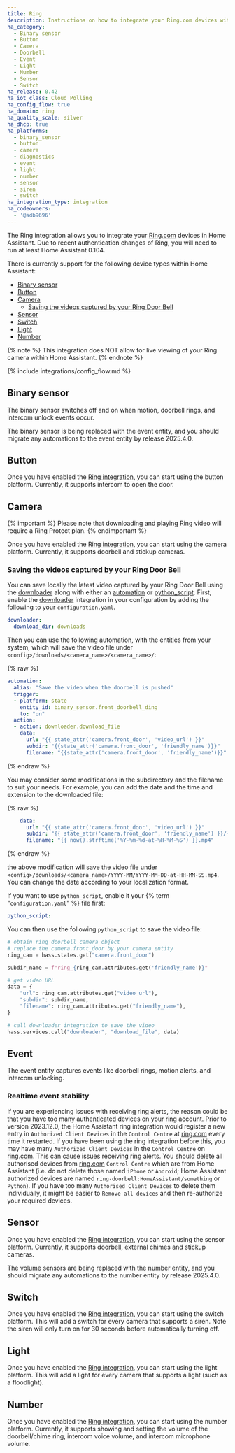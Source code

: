 ```yaml
---
title: Ring
description: Instructions on how to integrate your Ring.com devices within Home Assistant.
ha_category:
  - Binary sensor
  - Button
  - Camera
  - Doorbell
  - Event
  - Light
  - Number
  - Sensor
  - Switch
ha_release: 0.42
ha_iot_class: Cloud Polling
ha_config_flow: true
ha_domain: ring
ha_quality_scale: silver
ha_dhcp: true
ha_platforms:
  - binary_sensor
  - button
  - camera
  - diagnostics
  - event
  - light
  - number
  - sensor
  - siren
  - switch
ha_integration_type: integration
ha_codeowners:
  - '@sdb9696'
---
```


The Ring integration allows you to integrate your [Ring.com](https://ring.com/) devices in Home Assistant. Due to recent authentication changes of Ring, you will need to run at least Home Assistant 0.104.

There is currently support for the following device types within Home Assistant:

- [Binary sensor](#binary-sensor)
- [Button](#button)
- [Camera](#camera)
  - [Saving the videos captured by your Ring Door Bell](#saving-the-videos-captured-by-your-ring-door-bell)
- [Sensor](#sensor)
- [Switch](#switch)
- [Light](#light)
- [Number](#number)

{% note %}
This integration does NOT allow for live viewing of your Ring camera within Home Assistant.
{% endnote %}

{% include integrations/config_flow.md %}

## Binary sensor

The binary sensor switches off and on when motion, doorbell rings, and intercom unlock events occur.

The binary sensor is being replaced with the event entity, and you should migrate any automations to the event entity by release 2025.4.0.

## Button

Once you have enabled the [Ring integration](/integrations/ring), you can start using the button platform. Currently, it supports intercom to open the door.

## Camera

{% important %}
Please note that downloading and playing Ring video will require a Ring Protect plan.
{% endimportant %}

Once you have enabled the [Ring integration](/integrations/ring), you can start using the camera platform. Currently, it supports doorbell and stickup cameras.

### Saving the videos captured by your Ring Door Bell

You can save locally the latest video captured by your Ring Door Bell using the [downloader](/integrations/downloader) along with either an [automation](/integrations/automation) or [python_script](/integrations/python_script). First, enable the [downloader](/integrations/downloader) integration in your configuration by adding the following to your `configuration.yaml`.

```yaml
downloader:
  download_dir: downloads
```

Then you can use the following automation, with the entities from your system, which will save the video file under `<config>/downloads/<camera_name>/<camera_name>/`:

{% raw %}

```yaml
automation:
  alias: "Save the video when the doorbell is pushed"
  trigger:
  - platform: state
    entity_id: binary_sensor.front_doorbell_ding
    to: "on"
  action:
  - action: downloader.download_file
    data:
      url: "{{ state_attr('camera.front_door', 'video_url') }}"
      subdir: "{{state_attr('camera.front_door', 'friendly_name')}}"
      filename: "{{state_attr('camera.front_door', 'friendly_name')}}"
```

{% endraw %}

You may consider some modifications in the subdirectory and the filename to suit your needs. For example, you can add the date and the time and extension to the downloaded file:

{% raw %}
```yaml
    data:
      url: "{{ state_attr('camera.front_door', 'video_url') }}"
      subdir: "{{ state_attr('camera.front_door', 'friendly_name') }}/{{ now().strftime('%Y.%m') }}"
      filename: "{{ now().strftime('%Y-%m-%d-at-%H-%M-%S') }}.mp4"
```
{% endraw %}

the above modification will save the video file under `<config>/downloads/<camera_name>/YYYY-MM/YYYY-MM-DD-at-HH-MM-SS.mp4`. You can change the date according to your localization format.

If you want to use `python_script`, enable it your {% term "`configuration.yaml`" %} file first:

```yaml
python_script:
```

You can then use the following `python_script` to save the video file:

```python
# obtain ring doorbell camera object
# replace the camera.front_door by your camera entity
ring_cam = hass.states.get("camera.front_door")

subdir_name = f"ring_{ring_cam.attributes.get('friendly_name')}"

# get video URL
data = {
    "url": ring_cam.attributes.get("video_url"),
    "subdir": subdir_name,
    "filename": ring_cam.attributes.get("friendly_name"),
}

# call downloader integration to save the video
hass.services.call("downloader", "download_file", data)
```

## Event

The event entity captures events like doorbell rings, motion alerts, and intercom unlocking.

### Realtime event stability

If you are experiencing issues with receiving ring alerts, the reason could be that you have too many authenticated devices on your ring account.
Prior to version 2023.12.0, the Home Assistant ring integration would register a new entry in `Authorized Client Devices` in the `Control Centre` at [ring.com](https://account.ring.com/account/control-center/authorized-devices) every time it restarted.
If you have been using the ring integration before this, you may have many `Authorized Client Devices` in the `Control Centre` on [ring.com](https://account.ring.com/account/control-center/authorized-devices).
This can cause issues receiving ring alerts.
You should delete all authorised devices from [ring.com](https://account.ring.com/account/control-center/authorized-devices) `Control Centre` which are from Home Assistant
(i.e. do not delete those named `iPhone` or `Android`; Home Assistant authorized devices are named `ring-doorbell:HomeAssistant/something` or `Python`).
If you have too many `Authorised Client Devices` to delete them individually, it might be easier to `Remove all devices` and then re-authorize your required devices.

## Sensor

Once you have enabled the [Ring integration](/integrations/ring), you can start using the sensor platform. Currently, it supports doorbell, external chimes and stickup cameras.

The volume sensors are being replaced with the number entity, and you should migrate any automations to the number entity by release 2025.4.0.

## Switch

Once you have enabled the [Ring integration](/integrations/ring), you can start using the switch platform. This will add a switch for every camera that supports a siren. Note the siren will only turn on for 30 seconds before automatically turning off.

## Light

Once you have enabled the [Ring integration](/integrations/ring), you can start using the light platform. This will add a light for every camera that supports a light (such as a floodlight).

## Number

Once you have enabled the [Ring integration](/integrations/ring), you can start using the number platform.
Currently, it supports showing and setting the volume of the doorbell/chime ring, intercom voice volume, and intercom microphone volume.
